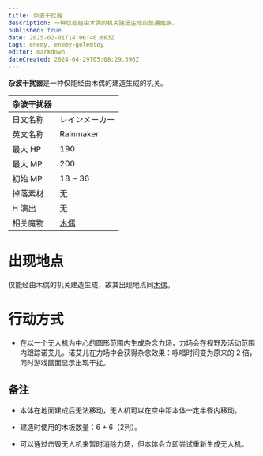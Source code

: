 ```yaml
---
title: 杂波干扰器
description: 一种仅能经由木偶的机关建造生成的普通魔族。
published: true
date: 2025-02-01T14:06:40.663Z
tags: enemy, enemy-golemtoy
editor: markdown
dateCreated: 2024-04-29T05:08:29.596Z
---
```


**杂波干扰器**是一种仅能经由木偶的建造生成的机关。

<!-- 在这里放置图像 -->

| 杂波干扰器 ||
| - | - |
| 日文名称 | <span lang="ja">レインメーカー</span> |
| 英文名称 | Rainmaker |
| 最大 HP | 190 |
| 最大 MP | 200 |
| 初始 MP | 18 ~ 36 |
| 掉落素材 | 无 |
| H 演出 | 无 |
| 相关魔物 | [木偶](/zh/enemy/puppet) |

# 出现地点

仅能经由木偶的机关建造生成，故其出现地点同[木偶](/zh/enemy/puppet)。

# 行动方式

- 在以一个无人机为中心的圆形范围内生成杂念力场，力场会在视野及活动范围内跟踪诺艾儿。诺艾儿在力场中会获得杂念效果：咏唱时间变为原来的 2 倍，同时游戏画面显示出现干扰。

## 备注

- 本体在地面建成后无法移动，无人机可以在空中距本体一定半径内移动。

- 建造时使用的木板数量：6 + 6（2列）。

- 可以通过击毁无人机来暂时消除力场，但本体会立即尝试重新生成无人机。

